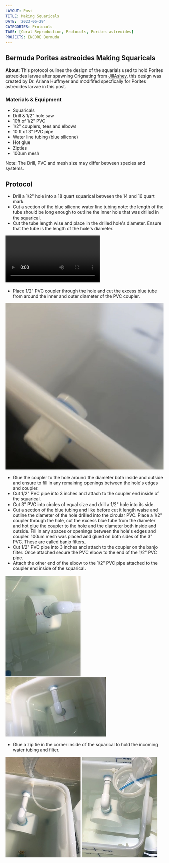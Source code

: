 ```yaml
---
LAYOUT: Post
TITLE: Making Squaricals
DATE: '2023-06-29'
CATEGORIES: Protocols
TAGS: [Coral Reproduction, Protocols, Porites astreoides]
PROJECTS: ENCORE Bermuda
---
```


## Bermuda **Porites astreoides** Making Squaricals

**About**: This protocol oulines the design of the squarials used to hold Porites astreoides larvae after spawning
Orignating from [JillAshey](https://github.com/JillAshey/JillAshey_Putnam_Lab_Notebook/blob/master/_posts/2021-07-28-MakingSquaricals.md),
this design was created by Dr. Ariana Huffmyer and modififed specfically for Porites astreoides larvae in this post.

### Materials & Equipment
- Squaricals
- Drill & 1/2" hole saw
- 10ft of 1/2" PVC
- 1/2" couplers, tees and elbows
- 10 ft of 3" PVC pipe
- Water line tubing (blue silicone)
- Hot glue
- Zipties
- 100um mesh

Note: The Drill, PVC and mesh size may differ between species and systems.

## Protocol

- Drill a 1/2" hole into a 18 quart squarical between the 14 and 16 quart mark.
- Cut a section of the blue silicone water line tubing
    note: the length of the tube should be long enough to outline the inner hole that was drilled in the squarical.
- Cut the tube length wise and place in the drilled hole's diameter.
    Ensure that the tube is the length of the hole's diameter.

 ![](https://github.com/flofields/Florence_Putnam_Lab_Notebook/blob/master/images/IMG_5947.mov)

- Place 1/2" PVC coupler through the hole and cut the excess blue tube from around the inner and outer diameter of the PVC coupler.

![](https://github.com/flofields/Florence_Putnam_Lab_Notebook/blob/master/images/pipe%20attached%20to%20squarical.jpg)

- Glue the coupler to the hole around the diameter both inside and outside and ensure to fill in any remaining openings between the hole's edges and coupler.
- Cut 1/2" PVC pipe into 3 inches and attach to the coupler end inside of the squarical.
- Cut 3" PVC into circles of equal size and drill a 1/2" hole into its side.
- Cut a section of the blue tubing and like before cut it length waise and outline the diameter of the hole drilled into the circular PVC. Place a 1/2" coupler through the hole, cut the excess blue tube from the diameter and hot glue the coupler to the hole and the diameter both inside and outside. Fill in any spaces or openings between the hole's edges and coupler. 100um mesh was placed and glued on both sides of the 3" PVC. These are called banjo filters.
- Cut 1/2" PVC pipe into 3 inches and attach to the coupler on the banjo filter. Once attached secure the PVC elbow to the end of the 1/2" PVC pipe.
- Attach the other end of the elbow to the 1/2" PVC pipe attached to the coupler end inside of the squarical.

![](https://github.com/flofields/Florence_Putnam_Lab_Notebook/blob/master/images/IMG_5995.jpg)
![](https://github.com/flofields/Florence_Putnam_Lab_Notebook/blob/master/images/IMG_5996.jpg)

- Glue a zip tie in the corner inside of the squarical to hold the incoming water tubing and filter.

![](https://github.com/flofields/Florence_Putnam_Lab_Notebook/blob/master/images/IMG_6003.jpg)
![](https://github.com/flofields/Florence_Putnam_Lab_Notebook/blob/master/images/IMG_5971.jpg)
